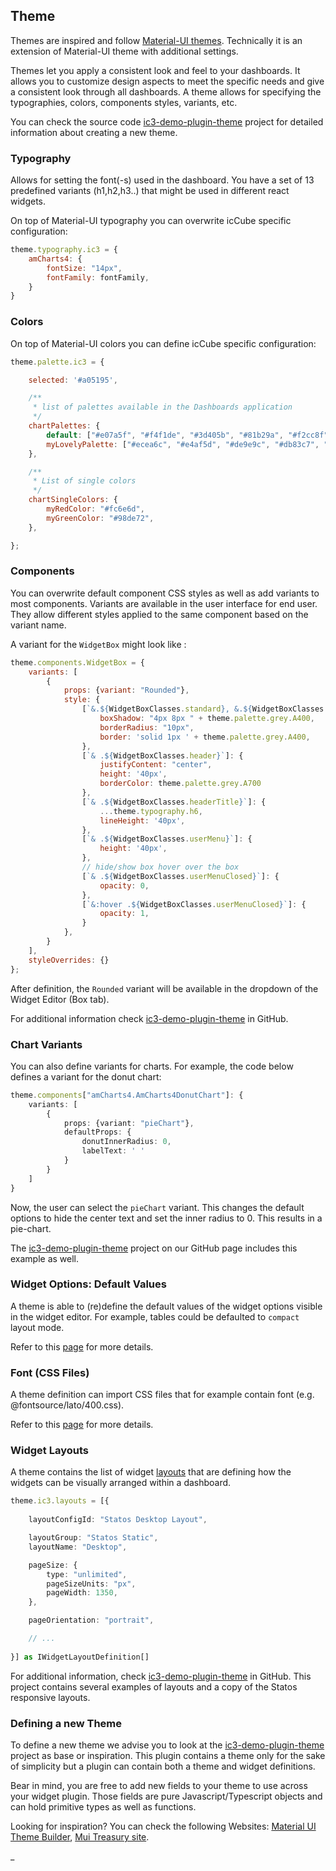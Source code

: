 ## Theme

Themes are inspired and follow [Material-UI themes](https://material-ui.com/customization/theming/). Technically it is
an extension of Material-UI theme with additional settings.

Themes let you apply a consistent look and feel to your dashboards. It allows you to customize design aspects to meet
the specific needs and give a consistent look through all dashboards. A theme allows for specifying the typographies,
colors, components styles, variants, etc.

You can check the source code [ic3-demo-plugin-theme](https://github.com/ic3-software/ic3-demo-plugin-theme)
project for detailed information about creating a new theme.

### Typography

Allows for setting the font(-s) used in the dashboard. You have a set of 13 predefined variants (h1,h2,h3..) that might
be used in different react widgets.

On top of Material-UI typography you can overwrite icCube specific configuration:

```javascript
theme.typography.ic3 = {
    amCharts4: {
        fontSize: "14px",
        fontFamily: fontFamily,
    }
}
```

### Colors

On top of Material-UI colors you can define icCube specific configuration:

```javascript
theme.palette.ic3 = {

    selected: '#a05195',

    /**
     * list of palettes available in the Dashboards application
     */
    chartPalettes: {
        default: ["#e07a5f", "#f4f1de", "#3d405b", "#81b29a", "#f2cc8f"],
        myLovelyPalette: ["#ecea6c", "#e4af5d", "#de9e9c", "#db83c7", "#ae87d7", "#689ecd", "#3dacb8", "#5cc9c1", "#88d786", "#55c670"],
    },

    /**
     * List of single colors
     */
    chartSingleColors: {
        myRedColor: "#fc6e6d",
        myGreenColor: "#98de72",
    },

};
```

### Components

You can overwrite default component CSS styles as well as add variants to most components. Variants are available in the
user interface for end user. They allow different styles applied to the same component based on the variant name.

A variant for the `WidgetBox` might look like :

```javascript
theme.components.WidgetBox = {
    variants: [
        {
            props: {variant: "Rounded"},
            style: {
                [`&.${WidgetBoxClasses.standard}, &.${WidgetBoxClasses.embedded}`]: {
                    boxShadow: "4px 8px " + theme.palette.grey.A400,
                    borderRadius: "10px",
                    border: 'solid 1px ' + theme.palette.grey.A400,
                },
                [`& .${WidgetBoxClasses.header}`]: {
                    justifyContent: "center",
                    height: '40px',
                    borderColor: theme.palette.grey.A700
                },
                [`& .${WidgetBoxClasses.headerTitle}`]: {
                    ...theme.typography.h6,
                    lineHeight: '40px',
                },
                [`& .${WidgetBoxClasses.userMenu}`]: {
                    height: '40px',
                },
                // hide/show box hover over the box
                [`& .${WidgetBoxClasses.userMenuClosed}`]: {
                    opacity: 0,
                },
                [`&:hover .${WidgetBoxClasses.userMenuClosed}`]: {
                    opacity: 1,
                }
            },
        }
    ],
    styleOverrides: {}
};
```

After definition, the `Rounded` variant will be available in the dropdown of the Widget Editor (Box tab).

For additional information check [ic3-demo-plugin-theme](https://github.com/ic3-software/ic3-demo-plugin-theme)
in GitHub.

### Chart Variants

You can also define variants for charts. For example, the code below defines a variant for the donut chart:

```ts
theme.components["amCharts4.AmCharts4DonutChart"]: {
    variants: [
        {
            props: {variant: "pieChart"},
            defaultProps: {
                donutInnerRadius: 0,
                labelText: ' '
            }
        }
    ]
}
```

Now, the user can select the `pieChart` variant. This changes the default options to hide the center text and set the inner radius to 0. This results in a pie-chart. 

The [ic3-demo-plugin-theme](https://github.com/ic3-software/ic3-demo-plugin-theme) project on our GitHub page includes this example as well. 

### Widget Options: Default Values

A theme is able to (re)define the default values of the widget options visible in the widget editor. For example,
tables could be defaulted to `compact` layout mode.

Refer to this [page](ThemeWidgetDefaults.md) for more details.

### Font (CSS Files)

A theme definition can import CSS files that for example contain font (e.g. @fontsource/lato/400.css).

Refer to this [page](ThemeCssFontFiles.md) for more details.

### Widget Layouts

A theme contains the list of widget [layouts](../../layouts/Layouts.md) that are defining how the widgets
can be visually arranged within a dashboard.

```ts
theme.ic3.layouts = [{
    
    layoutConfigId: "Statos Desktop Layout",

    layoutGroup: "Statos Static",
    layoutName: "Desktop",

    pageSize: {
        type: "unlimited",
        pageSizeUnits: "px",
        pageWidth: 1350,
    },

    pageOrientation: "portrait",

    // ...
    
}] as IWidgetLayoutDefinition[]
```

For additional information, check [ic3-demo-plugin-theme](https://github.com/ic3-software/ic3-demo-plugin-theme)
in GitHub. This project contains several examples of layouts and a copy of the Statos responsive layouts.

### Defining a new Theme

To define a new theme we advise you to look at the
[ic3-demo-plugin-theme](https://github.com/ic3-software/ic3-demo-plugin-theme)
project as base or inspiration. This plugin contains a theme only for the sake of simplicity but a plugin
can contain both a theme and widget definitions.

Bear in mind, you are free to add new fields to your theme to use across your widget plugin. Those fields
are pure Javascript/Typescript objects and can hold primitive types as well as functions.

Looking for inspiration? You can check the following Websites:
[Material UI Theme Builder](https://next.material-ui.com/customization/theming#theme-builder),
[Mui Treasury site](https://mui-treasury.com/).

_
